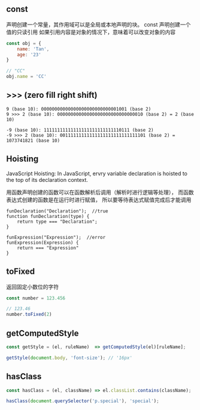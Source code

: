 ## const 
声明创建一个常量，其作用域可以是全局或本地声明的块。
const 声明创建一个值的只读引用
如果引用内容是对象的情况下，意味着可以改变对象的内容

```js
const obj = {
    name: 'Tan',
    age: '23'
}

// "CC"
obj.name = 'CC'
```

## >>> (zero fill right shift)
```
9 (base 10): 00000000000000000000000000001001 (base 2)
9 >>> 2 (base 10): 00000000000000000000000000000010 (base 2) = 2 (base 10)

-9 (base 10): 11111111111111111111111111110111 (base 2)
-9 >>> 2 (base 10): 00111111111111111111111111111101 (base 2) = 1073741821 (base 10)
```

## Hoisting
JavaScript Hoisting: In JavaScript, ervry variable declaration is hoisted to the 
top of its declaration context.

用函数声明创建的函数可以在函数解析后调用（解析时进行逻辑等处理），
而函数表达式创建的函数是在运行时进行赋值， 所以要等待表达式赋值完成后才能调用
```
funDeclaration("Declaration");  //true
function funDeclaration(type) {
    return type === "Declaration";
}

funExpression("Expression");  //error
funExpression(Expression) {
    return === "Expression"
}

```


## toFixed
返回固定小数位的字符
```js
const number = 123.456

// 123.46
number.toFixed(2)
```

## getComputedStyle
```js
const getStyle = (el, ruleName)  => getComputedStyle(el)[ruleName];

getStyle(document.body, 'font-size'); // '16px'
```

## hasClass
```js
const hasClass = (el, className) => el.classList.contains(className);

hasClass(document.querySelector('p.special'), 'special');
```
